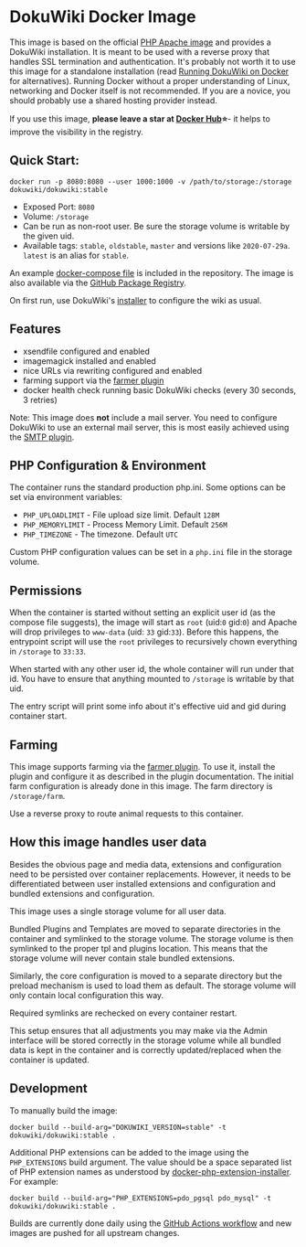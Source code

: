 # DokuWiki Docker Image

This image is based on the official [PHP Apache image](https://hub.docker.com/_/php) and provides a DokuWiki
installation. It is meant to be used with a reverse proxy that handles SSL termination and authentication. It's probably
not worth it to use this image for a standalone installation 
(read [Running DokuWiki on Docker](https://www.patreon.com/posts/42961375) for alternatives). Running Docker without a
proper understanding of Linux, networking and Docker itself is not recommended. If you are a novice, you should probably
use a shared hosting provider instead.

If you use this image, **please leave a star at [Docker Hub](https://hub.docker.com/r/dokuwiki/dokuwiki)⭐**- it helps
to improve the visibility in the registry.

## Quick Start:

    docker run -p 8080:8080 --user 1000:1000 -v /path/to/storage:/storage dokuwiki/dokuwiki:stable

* Exposed Port: `8080`
* Volume: `/storage`
* Can be run as non-root user. Be sure the storage volume is writable by the given uid.
* Available tags: `stable`, `oldstable`, `master` and versions like `2020-07-29a`. `latest` is an alias for `stable`.

An example [docker-compose file](docker-compose.yml) is included in the repository. The image is also available via
the [GitHub Package Registry](https://github.com/dokuwiki/docker/pkgs/container/dokuwiki).

On first run, use DokuWiki's [installer](https://www.dokuwiki.org/installer) to configure the wiki as usual.

## Features

* xsendfile configured and enabled
* imagemagick installed and enabled
* nice URLs via rewriting configured and enabled
* farming support via the [farmer plugin](https://www.dokuwiki.org/plugin:farmer)
* docker health check running basic DokuWiki checks (every 30 seconds, 3 retries)

Note: This image does **not** include a mail server. You need to configure DokuWiki to use an external mail server, this
is most easily achieved using the [SMTP plugin](https://www.dokuwiki.org/plugin:smtp).

## PHP Configuration & Environment

The container runs the standard production php.ini. Some options can be set via environment variables:

* `PHP_UPLOADLIMIT` - File upload size limit. Default `128M`
* `PHP_MEMORYLIMIT` - Process Memory Limit. Default `256M`
* `PHP_TIMEZONE` - The timezone. Default `UTC`

Custom PHP configuration values can be set in a `php.ini` file in the storage volume.

## Permissions

When the container is started without setting an explicit user id (as the compose file suggests), the image will start as
`root` (uid:`0` gid:`0`) and Apache will drop privileges to `www-data` (uid: `33` gid:`33`). Before this happens, the
entrypoint script will use the `root` privileges to recursively chown everything in `/storage` to `33:33`.

When started with any other user id, the whole container will run under that id. You have to ensure that anything mounted
to `/storage` is writable by that uid.

The entry script will print some info about it's effective uid and gid during container start.

## Farming

This image supports farming via the [farmer plugin](https://www.dokuwiki.org/plugin:farmer). To use it, install the
plugin and configure it as described in the plugin documentation. The initial farm configuration is already done in this
image. The farm directory is `/storage/farm`.

Use a reverse proxy to route animal requests to this container.

## How this image handles user data

Besides the obvious page and media data, extensions and configuration need to be persisted over container replacements.
However, it needs to be differentiated between user installed extensions and configuration and bundled extensions and
configuration.

This image uses a single storage volume for all user data.

Bundled Plugins and Templates are moved to separate directories in the container and symlinked to the storage volume.
The storage volume is then symlinked to the proper tpl and plugins location. This means that the storage volume will
never contain stale bundled extensions.

Similarly, the core configuration is moved to a separate directory but the preload mechanism is used to load them as
default. The storage volume will only contain local configuration this way.

Required symlinks are rechecked on every container restart.

This setup ensures that all adjustments you may make via the Admin interface will be stored correctly in the storage
volume while all bundled data is kept in the container and is correctly updated/replaced when the container is updated.

## Development

To manually build the image:

    docker build --build-arg="DOKUWIKI_VERSION=stable" -t dokuwiki/dokuwiki:stable .

Additional PHP extensions can be added to the image using the `PHP_EXTENSIONS` build argument. The value should be a space separated list of PHP extension names as understood by [docker-php-extension-installer](https://github.com/mlocati/docker-php-extension-installer). For example:

    docker build --build-arg="PHP_EXTENSIONS=pdo_pgsql pdo_mysql" -t dokuwiki/dokuwiki:stable .

Builds are currently done daily using
the [GitHub Actions workflow](https://github.com/dokuwiki/docker/actions/workflows/docker.yml) and new images are pushed for all upstream changes.
